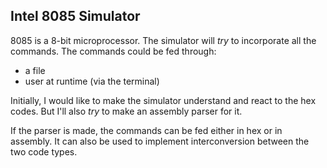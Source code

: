 Intel 8085 Simulator
--------------------

8085 is a 8-bit microprocessor. The simulator will *try* to incorporate all the 
commands. The commands could be fed through:
- a file
- user at runtime (via the terminal)

Initially, I would like to make the simulator understand and react to the hex 
codes. But I'll also *try* to make an assembly parser for it.

If the parser is made, the commands can be fed either in hex or in assembly. It 
can also be used to implement interconversion between the two code types.